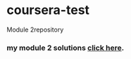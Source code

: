 # coursera-test
Module 2repository
### my module 2 solutions [click here](https://aashishn19.github.io/coursera-test/module2-solution/).
